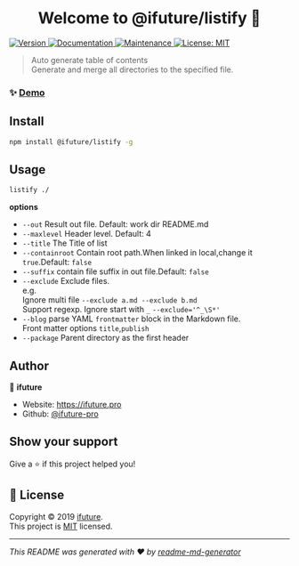 <h1 align="center">Welcome to @ifuture/listify 👋</h1>
<p>
  <a href="https://www.npmjs.com/package/@ifuture/listify" target="_blank">
    <img alt="Version" src="https://img.shields.io/npm/v/@ifuture/listify.svg">
  </a>
  <a href="https://github.com/ifuture-pro/listify#readme" target="_blank">
    <img alt="Documentation" src="https://img.shields.io/badge/documentation-yes-brightgreen.svg" />
  </a>
  <a href="https://github.com/ifuture-pro/listify/graphs/commit-activity" target="_blank">
    <img alt="Maintenance" src="https://img.shields.io/badge/Maintained%3F-yes-green.svg" />
  </a>
  <a href="https://github.com/ifuture-pro/listify/blob/master/LICENSE" target="_blank">
    <img alt="License: MIT" src="https://img.shields.io/github/license/ifuture-pro/listify" />
  </a>
</p>

> Auto generate table of contents  
> Generate and merge all directories to the specified file.

### ✨ [Demo](demo/README.md)

## Install

```sh
npm install @ifuture/listify -g
```

## Usage

```sh
listify ./ 
```
**options**
- `--out` Result out file. Default: work dir README.md
- `--maxlevel` Header level. Default: 4
- `--title` The Title of list
- `--containroot` Contain root path.When linked in local,change it `true`.Default: `false`
- `--suffix` contain file suffix in out file.Default: `false`
- `--exclude` Exclude files.  
    e.g.  
    Ignore multi file `--exclude a.md --exclude b.md  `  
    Support regexp. Ignore start with `_` `--exclude='^_\S*'`
- `--blog` parse YAML `frontmatter` block in the Markdown file.  
    Front matter options `title`,`publish`
- `--package` Parent directory as the first header

    

## Author

👤 **ifuture**

* Website: https://ifuture.pro
* Github: [@ifuture-pro](https://github.com/ifuture-pro)

## Show your support

Give a ⭐️ if this project helped you!

## 📝 License

Copyright © 2019 [ifuture](https://github.com/ifuture-pro).<br />
This project is [MIT](https://github.com/ifuture-pro/listify/blob/master/LICENSE) licensed.

***
_This README was generated with ❤️ by [readme-md-generator](https://github.com/kefranabg/readme-md-generator)_